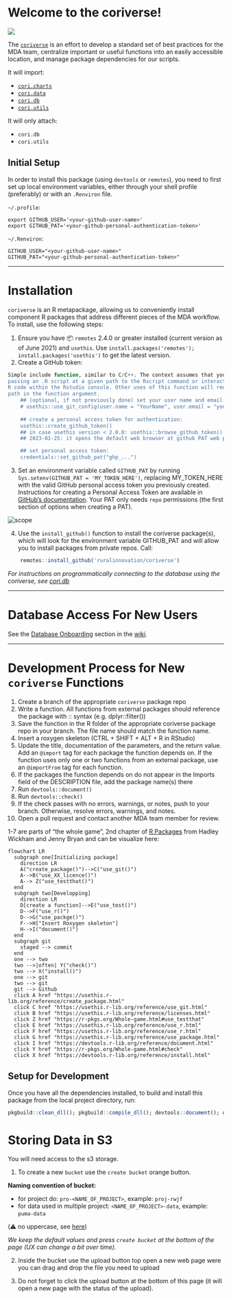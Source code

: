 # Welcome to the coriverse!

![](https://img.shields.io/badge/lifecycle-stable-green.svg)

The [`coriverse`](https://github.com/ruralinnovation/coriverse/) is an
effort to develop a standard set of best practices for the MDA team,
centralize important or useful functions into an easily accessible
location, and manage package dependencies for our scripts.

It will import:

- [`cori.charts`](https://github.com/ruralinnovation/cori.charts/)
- [`cori.data`](https://github.com/ruralinnovation/cori.data/)
- [`cori.db`](https://github.com/ruralinnovation/cori.db/)
- [`cori.utils`](https://github.com/ruralinnovation/cori.utils/)

It will only attach:

- `cori.db`
- `cori.utils`

## Initial Setup

In order to install this package (using `devtools` or `remotes`), you
need to first set up local environment variables, either through your
shell profile (preferably) or with an `.Renviron` file.

`~/.profile`:

    export GITHUB_USER='<your-github-user-name>'
    export GITHUB_PAT='<your-github-personal-authentication-token>'

`~/.Renviron`:

    GITHUB_USER="<your-github-user-name>"   
    GITHUB_PAT="<your-github-personal-authentication-token>"

------------------------------------------------------------------------

# Installation

`coriverse` is an R metapackage, allowing us to conveniently install
component R packages that address different pieces of the MDA workflow.
To install, use the following steps:

1.  Ensure you have :package: `remotes` 2.4.0 or greater installed
    (current version as of June 2021) and `usethis`. Use
    `install.packages('remotes'); install.packages('usethis')` to get
    the latest version.
2.  Create a GitHub token:

``` r
Simple include function, similar to C/C++. The context assumes that you're either
passing an .R script at a given path to the Rscript command or interactively executing
R code within the Rstudio console. Other uses of this function will require an absolute
path in the function argument.
    ## (optional, if not previously done) set your user name and email:
    # usethis::use_git_config(user.name = "YourName", user.email = "your@mail.com")
    
    ## create a personal access token for authentication:
    usethis::create_github_token() 
    ## in case usethis version < 2.0.0: usethis::browse_github_token() (or even better: update usethis!)
    ## 2023-01-25: it opens the default web browser at github PAT web page see 1.

    ## set personal access token:
    credentials::set_github_pat("ghp_...")
```

3.  Set an environment variable called `GITHUB_PAT` by running
    `Sys.setenv(GITHUB_PAT = 'MY_TOKEN_HERE')`, replacing MY_TOKEN_HERE
    with the valid GitHub personal access token you previously created.
    Instructions for creating a Personal Access Token are available in
    [GitHub’s
    documentation](https://docs.github.com/en/github/authenticating-to-github/creating-a-personal-access-token).
    Your PAT only needs `repo` permissions (the first section of options
    when creating a PAT).

![scope](https://user-images.githubusercontent.com/33400922/135469840-d7076fe8-4e89-49ea-aeab-0701d3d54d12.PNG)

4.  Use the `install_github()` function to install the coriverse
    package(s), which will look for the environment variable GITHUB_PAT
    and will allow you to install packages from private repos. Call:

``` r
    remotes::install_github('ruralinnovation/coriverse')
```

*For instructions on programmatically connecting to the database using
the coriverse, see
[cori.db](https://github.com/ruralinnovation/cori.db/)*

------------------------------------------------------------------------

# Database Access For New Users

See the [Database Onboarding](onboarding_team_db.md) section in the
[wiki](https://ruralinnovation.github.io/wiki/).

------------------------------------------------------------------------

# Development Process for New `coriverse` Functions

1.  Create a branch of the appropriate `coriverse` package repo
2.  Write a function. All functions from external packages should
    reference the package with :: syntax (e.g. dplyr::filter())
3.  Save the function in the R folder of the appropriate coriverse
    package repo in your branch. The file name should match the function
    name.
4.  Insert a roxygen skeleton (CTRL + SHIFT + ALT + R in RStudio)
5.  Update the title, documentation of the parameters, and the return
    value. Add an `@import` tag for each package the function depends
    on. If the function uses only one or two functions from an external
    package, use an `@importFrom` tag for each function.
6.  If the packages the function depends on do not appear in the Imports
    field of the DESCRIPTION file, add the package name(s) there
7.  Run `devtools::document()`
8.  Run `devtools::check()`
9.  If the check passes with no errors, warnings, or notes, push to your
    branch. Otherwise, resolve errors, warnings, and notes.
10. Open a pull request and contact another MDA team member for review.

1-7 are parts of “the whole game”, 2nd chapter of [R
Packages](https://r-pkgs.org/) from Hadley Wickham and Jenny Bryan and
can be visualize here:

``` mermaid
flowchart LR
  subgraph one[Initializing package]
    direction LR
    A("create_package()")-->C("use_git()")
    A-->B("use_XX_licence()")
    A--> Z("use_testthat()")
  end
  subgraph two[Developping]
    direction LR
    D[create a function]-->E("use_test()")
    D-->F("use_r()")
    D-->G("use_packge()")
    F-->H["Insert Roxygen skeleton"]
    H-->I("document()")
  end
  subgraph git
    staged --> commit
  end
  one --> two
  two -->|often| Y("check()")
  two --> X("install()")
  one --> git
  two --> git
  git --> Github
  click A href "https://usethis.r-lib.org/reference/create_package.html"
  click C href "https://usethis.r-lib.org/reference/use_git.html"
  click B href "https://usethis.r-lib.org/reference/licenses.html"
  click Z href "https://r-pkgs.org/Whole-game.html#use_testthat"
  click E href "https://usethis.r-lib.org/reference/use_r.html"
  click F href "https://usethis.r-lib.org/reference/use_r.html"
  click G href "https://usethis.r-lib.org/reference/use_package.html"
  click I href "https://devtools.r-lib.org/reference/document.html"
  click Y href "https://r-pkgs.org/Whole-game.html#check"
  click X href "https://devtools.r-lib.org/reference/install.html"
```

## Setup for Development

Once you have all the dependencies installed, to build and install this
package from the local project directory, run:

``` r
pkgbuild::clean_dll(); pkgbuild::compile_dll(); devtools::document(); devtools::check(); devtools::install();
```

# Storing Data in S3

You will need access to the s3 storage.

1.  To create a new `bucket` use the `create bucket` orange button.

**Naming convention of bucket:**

- for project do: `pro-<NAME_OF_PROJECT>`, example: `proj-rwjf`  
- for data used in multiple project: `<NAME_OF_PROJECT>-data`, example:
  `puma-data`

(⚠️ no uppercase, see
[here](https://docs.aws.amazon.com/AmazonS3/latest/userguide/bucketnamingrules.html))

*We keep the default values and press `create bucket` at the bottom of
the page (UX can change a bit over time).*

2.  Inside the bucket use the upload button top open a new web page were
    you can drag and drop the file you need to upload

3.  Do not forget to click the upload button at the bottom of this page
    (it will open a new page with the status of the upload).
